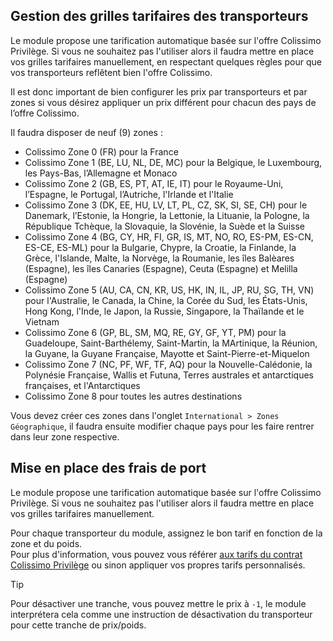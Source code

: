 ## Gestion des grilles tarifaires des transporteurs

Le module propose une tarification automatique basée sur l'offre Colissimo Privilège. Si vous ne souhaitez pas l'utiliser
alors il faudra mettre en place vos grilles tarifaires manuellement, en respectant quelques règles pour que vos
transporteurs reflêtent bien l'offre Colissimo.

Il est donc important de bien configurer les prix par transporteurs et par zones si vous désirez appliquer un prix
différent pour chacun des pays de l’offre Colissimo.

Il faudra disposer de neuf (9) zones :

* Colissimo Zone 0 (FR) pour la France
* Colissimo Zone 1 (BE, LU, NL, DE, MC) pour la Belgique, le Luxembourg, les Pays-Bas, l’Allemagne et Monaco
* Colissimo Zone 2 (GB, ES, PT, AT, IE, IT) pour le Royaume-Uni, l’Espagne, le Portugal, l’Autriche, l'Irlande et l'Italie
* Colissimo Zone 3 (DK, EE, HU, LV, LT, PL, CZ, SK, SI, SE, CH) pour le Danemark, l’Estonie, la Hongrie, la Lettonie, la Lituanie, la Pologne, la République Tchèque, la Slovaquie, la Slovénie, la Suède et la Suisse
* Colissimo Zone 4 (BG, CY, HR, FI, GR, IS, MT, NO, RO, ES-PM, ES-CN, ES-CE, ES-ML) pour la Bulgarie, Chypre, la Croatie, la Finlande, la Grèce, l'Islande, Malte, la Norvège, la Roumanie, les îles Balèares (Espagne), les îles Canaries (Espagne), Ceuta (Espagne) et Melilla (Espagne)
* Colissimo Zone 5 (AU, CA, CN, KR, US, HK, IN, IL, JP, RU, SG, TH, VN) pour l'Australie, le Canada, la Chine, la Corée du Sud, les États-Unis, Hong Kong, l'Inde, le Japon, la Russie, Singapore, la Thaïlande et le Vietnam
* Colissimo Zone 6 (GP, BL, SM, MQ, RE, GY, GF, YT, PM) pour la Guadeloupe, Saint-Barthélemy, Saint-Martin, la MArtinique, la Réunion, la Guyane, la Guyane Française, Mayotte et Saint-Pierre-et-Miquelon
* Colissimo Zone 7 (NC, PF, WF, TF, AQ) pour la Nouvelle-Calédonie, la Polynésie Française, Wallis et Futuna, Terres australes et antarctiques françaises, et l'Antarctiques
* Colissimo Zone 8 pour toutes les autres destinations

Vous devez créer ces zones dans l'onglet `International > Zones Géographique`, il faudra ensuite modifier chaque pays
pour les faire rentrer dans leur zone respective.

## Mise en place des frais de port

Le module propose une tarification automatique basée sur l'offre Colissimo Privilège. Si vous ne souhaitez pas l'utiliser
alors il faudra mettre en place vos grilles tarifaires manuellement.

Pour chaque transporteur du module, assignez le bon tarif en fonction de la zone et du poids.  
Pour plus d'information, vous pouvez vous référer [aux tarifs du contrat Colissimo Privilège](https://www.colissimo.entreprise.laposte.fr/fr/system/files/imagescontent/docs/TARIF-2020-PRIVILEGE-FR.pdf)
ou sinon appliquer vos propres tarifs personnalisés.

> [!TIP]
> Pour désactiver une tranche, vous pouvez mettre le prix à `-1`, le module interprétera cela comme une instruction de
> désactivation du transporteur pour cette tranche de prix/poids.